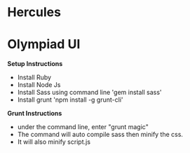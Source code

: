 # Hercules
<h1>Olympiad UI</h1>
<strong>Setup Instructions</strong>
<ul>
  <li>Install Ruby</li>
  <li>Install Node Js</li>
  <li>Install Sass using command line 'gem install sass'</li>
  <li>Install grunt 'npm install -g grunt-cli'</li>
</ul>
<strong>Grunt Instructions</strong>
<ul>
  <li>under the command line, enter "grunt magic"</li>
  <li>The command will auto compile sass then minify the css.</li>
  <li>It will also minify script.js</li>
</ul>




